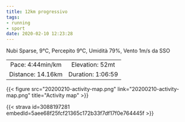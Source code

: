```yaml
---
title: 12km progressivo
tags:
- running
- sport
date: 2020-02-10 12:23:28
---
```

Nubi Sparse, 9°C, Percepito 9°C, Umidità 79%, Vento 1m/s da SSO

| | |
| :-: | :-: |
| Pace: 4:44min/km | Elevation: 52mt |
| Distance: 14.16km | Duration: 1:06:59 |



{{< figure src="20200210-activity-map.png" link="20200210-activity-map.png" title="Activity map" >}}


{{< strava id=3088197281 embedId=5aee68f25fcf21365c172b33f7df17f0e764445f >}}
